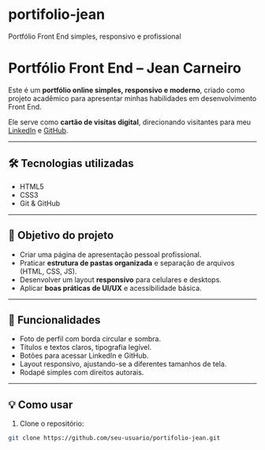 # portifolio-jean
Portfólio Front End simples, responsivo e profissional

# Portfólio Front End – Jean Carneiro

Este é um **portfólio online simples, responsivo e moderno**, criado como projeto acadêmico para apresentar minhas habilidades em desenvolvimento Front End.  

Ele serve como **cartão de visitas digital**, direcionando visitantes para meu [LinkedIn](https://www.linkedin.com/seu-link) e [GitHub](https://github.com/seu-github).

---

## 🛠 Tecnologias utilizadas
- HTML5
- CSS3
- Git & GitHub

---

## 🎯 Objetivo do projeto
- Criar uma página de apresentação pessoal profissional.
- Praticar **estrutura de pastas organizada** e separação de arquivos (HTML, CSS, JS).
- Desenvolver um layout **responsivo** para celulares e desktops.
- Aplicar **boas práticas de UI/UX** e acessibilidade básica.

---

## 📌 Funcionalidades
- Foto de perfil com borda circular e sombra.
- Títulos e textos claros, tipografia legível.
- Botões para acessar LinkedIn e GitHub.
- Layout responsivo, ajustando-se a diferentes tamanhos de tela.
- Rodapé simples com direitos autorais.

---

## 💡 Como usar
1. Clone o repositório:
```bash
git clone https://github.com/seu-usuario/portifolio-jean.git
